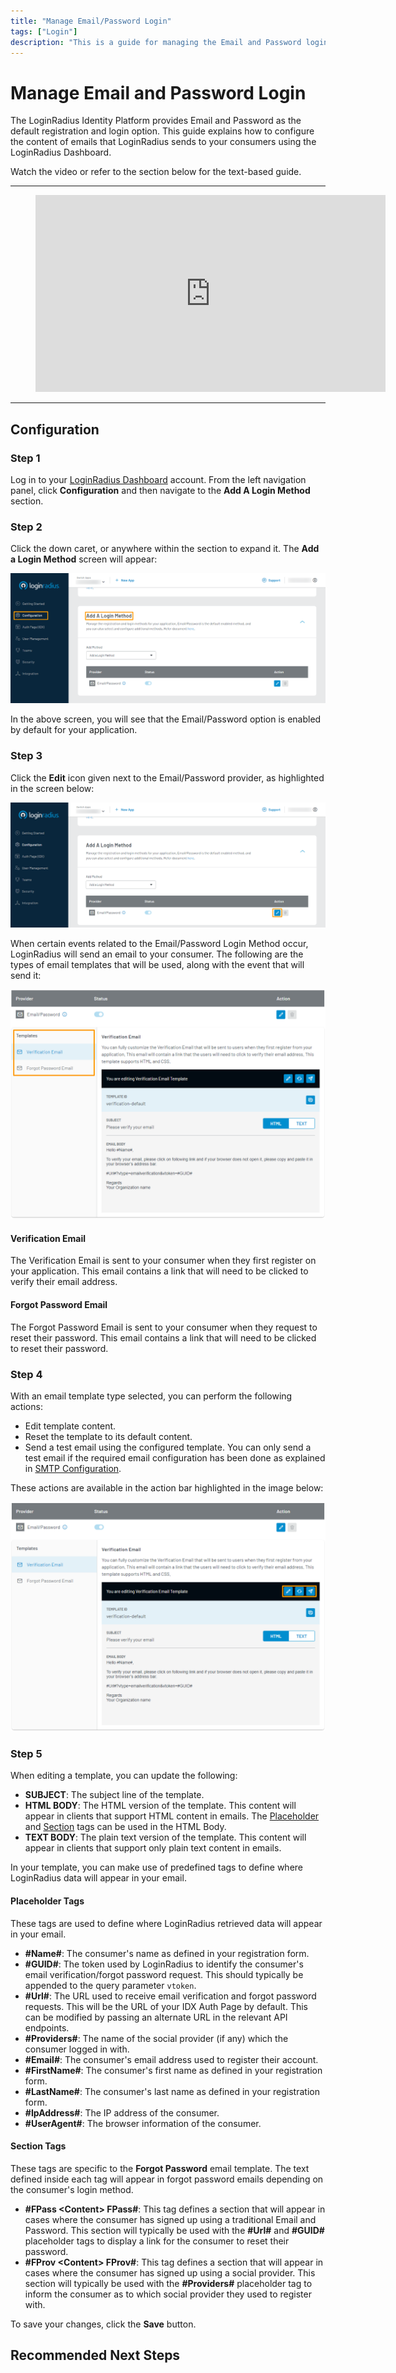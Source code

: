 ```yaml
---
title: "Manage Email/Password Login"
tags: ["Login"]
description: "This is a guide for managing the Email and Password login option in LoginRadius."
---
```


# Manage Email and Password Login

The LoginRadius Identity Platform provides Email and Password as the default registration and login option. This guide explains how to configure the content of emails that LoginRadius sends to your consumers using the LoginRadius Dashboard.

Watch the video or refer to the section below for the text-based guide.

---

<figure class="video_container">
<iframe width="560" height="315" src="https://www.youtube.com/watch?v=kHbXGqUNv-E" frameborder="0" allow="accelerometer; autoplay; clipboard-write; encrypted-media; gyroscope; picture-in-picture" allowfullscreen></iframe></figure>

---

## Configuration

### Step 1

Log in to your [LoginRadius Dashboard](https://dashboard.loginradius.com/dashboard) account. From the left navigation panel, click **Configuration** and then navigate to the **Add A Login Method** section.

### Step 2

Click the down caret, or anywhere within the section to expand it. The **Add a Login Method** screen will appear:

![alt_text](images/configuration.png "image_tooltip")

In the above screen, you will see that the Email/Password option is enabled by default for your application.

### Step 3

Click the **Edit** icon given next to the Email/Password provider, as highlighted in the screen below:

![alt_text](images/edit-template.png "image_tooltip")

When certain events related to the Email/Password Login Method occur, LoginRadius will send an email to your consumer. The following are the types of email templates that will be used, along with the event that will send it: 

![alt_text](images/templates.png "image_tooltip")

#### Verification Email

The Verification Email is sent to your consumer when they first register on your application. This email contains a link that will need to be clicked to verify their email address.

#### Forgot Password Email

The Forgot Password Email is sent to your consumer when they request to reset their password. This email contains a link that will need to be clicked to reset their password.

### Step 4

With an email template type selected, you can perform the following actions:

* Edit template content.
* Reset the template to its default content.
* Send a test email using the configured template. You can only send a test email if the required email configuration has been done as explained in [SMTP Configuration]().

These actions are available in the action bar highlighted in the image below:

![alt_text](images/template-action-bar.png "image_tooltip")

### Step 5

When editing a template, you can update the following:

* **SUBJECT**: The subject line of the template.
* **HTML BODY**: The HTML version of the template. This content will appear in clients that support HTML content in emails. The [Placeholder](#placeholder-tags) and [Section](#section-tags) tags can be used in the HTML Body.
* **TEXT BODY**: The plain text version of the template. This content will appear in clients that support only plain text content in emails.

In your template, you can make use of predefined tags to define where LoginRadius data will appear in your email.

#### Placeholder Tags

These tags are used to define where LoginRadius retrieved data will appear in your email.

* **#Name#**: The consumer's name as defined in your registration form.
* **#GUID#**: The token used by LoginRadius to identify the consumer's email verification/forgot password request. This should typically be appended to the query parameter `vtoken`.
* **#Url#**:  The URL used to receive email verification and forgot password requests. This will be the URL of your IDX Auth Page by default. This can be modified by passing an alternate URL in the relevant API endpoints.
* **#Providers#**: The name of the social provider (if any) which the consumer logged in with.
* **#Email#**: The consumer's email address used to register their account.
* **#FirstName#**: The consumer's first name as defined in your registration form.
* **#LastName#**: The consumer's last name as defined in your registration form.
* **#IpAddress#**: The IP address of the consumer.
* **#UserAgent#**: The browser information of the consumer.

#### Section Tags

These tags are specific to the **Forgot Password** email template. The text defined inside each tag will appear in forgot password emails depending on the consumer's login method.

* **#FPass \<Content\> FPass#**: This tag defines a section that will appear in cases where the consumer has signed up using a traditional Email and Password. This section will typically be used with the **#Url#** and **#GUID#** placeholder tags to display a link for the consumer to reset their password.
* **#FProv \<Content\> FProv#**: This tag defines a section that will appear in cases where the consumer has signed up using a social provider. This section will typically be used with the **#Providers#** placeholder tag to inform the consumer as to which social provider they used to register with.

To save your changes, click the **Save** button.

## Recommended Next Steps
